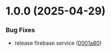 # 1.0.0 (2025-04-29)


### Bug Fixes

* release firebase service ([0001a80](https://github.com/KhanhTQ-hub/com.ktgame.services.firebase/commit/0001a80ad011e94e6a6db2b2e16bea183035b404))

